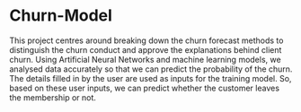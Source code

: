 # Churn-Model
This project centres around breaking down the churn forecast methods to distinguish the churn conduct and approve the explanations behind client churn.
Using Artificial Neural Networks and machine learning models, we analysed data accurately so that we can predict the probability of the churn. The details filled in by the user are used as inputs for the training
model. So, based on these user inputs, we can predict whether the customer leaves the membership or not.
